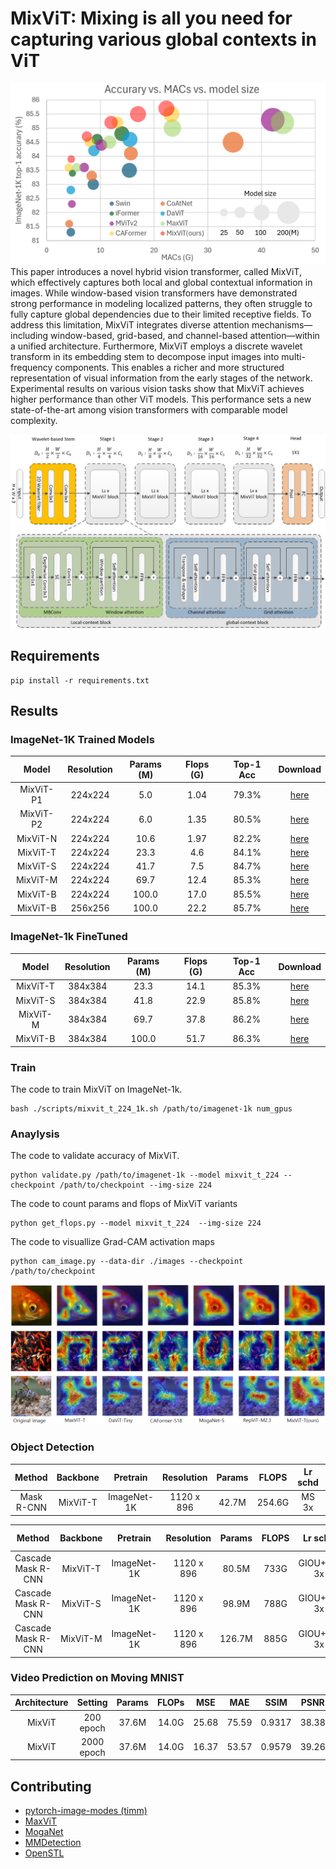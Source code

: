 # MixViT: Mixing is all you need for capturing various global contexts in ViT

![Acc](./fig1.png)
This paper introduces a novel hybrid vision transformer, called MixViT, which effectively captures both local and global contextual information in images. While window-based vision transformers have demonstrated strong performance in modeling localized patterns, they often struggle to fully capture global dependencies due to their limited receptive fields. To address this limitation, MixViT integrates diverse attention mechanisms—including window-based, grid-based, and channel-based attention—within a unified architecture. Furthermore, MixViT employs a discrete wavelet transform in its embedding stem to decompose input images into multi-frequency components. This enables a richer and more structured representation of visual information from the early stages of the network. Experimental results on various vision tasks show that MixViT achieves higher performance than other ViT models. This performance sets a new state-of-the-art among vision transformers with comparable model complexity. 

![Model](./fig3.png)

## Requirements

```
pip install -r requirements.txt
```

## Results

### ImageNet-1K Trained Models

|   Model   | Resolution | Params (M) | Flops (G) | Top-1 Acc | Download |
| :-------: | :--------: | :--------: | :-------: | :-------: | :------: |
| MixViT-P1 |   224x224  |     5.0    |    1.04   |   79.3%   | [here](https://drive.google.com/file/d/1qy1fOaXMjIBR1brwZ39x26c7H9hWdKAl/view?usp=sharing) |
| MixViT-P2 |   224x224  |     6.0    |    1.35   |   80.5%   | [here](https://drive.google.com/file/d/1O11PYA3KVq-k9loP1DOGmZH0hta3bRdc/view?usp=sharing)    |
| MixViT-N  |   224x224  |    10.6    |    1.97   |   82.2%   | [here](https://drive.google.com/file/d/12B2cATh5tiPz6Oh1Ww3ozv6Cf3ApDyCo/view?usp=sharing)    |
| MixViT-T  |   224x224  |    23.3    |    4.6    |   84.1%   | [here](https://drive.google.com/file/d/1i5XdYL0hav53-Avq3pzkEyuuL3QwpcLm/view?usp=drive_link) |
| MixViT-S  |   224x224  |    41.7    |    7.5    |   84.7%   | [here](https://drive.google.com/file/d/1H7jGSuBTLOiKPABwzq1VtEq_OPovnhYj/view?usp=drive_link) |
| MixViT-M  |   224x224  |    69.7    |   12.4    |   85.3%   | [here](https://drive.google.com/file/d/1y9LDTL8anAEqVBqnZvFaJMtOw3z8LRpz/view?usp=sharing) |
| MixViT-B  |   224x224  |   100.0    |   17.0    |   85.5%   | [here](https://drive.google.com/file/d/1bhsWi7GpP1p7off83FOPFi8_492EbzT3/view?usp=sharing)    |
| MixViT-B  |   256x256  |   100.0    |   22.2    |   85.7%   | [here](https://drive.google.com/file/d/1sGRFU1SAVIvcyCR0-7io1spqUQe5lUGq/view?usp=sharing)    |

### ImageNet-1k FineTuned
|   Model   | Resolution | Params (M) | Flops (G) | Top-1 Acc | Download |
| :-------: | :--------: | :--------: | :-------: | :-------: | :------: |
| MixViT-T  |   384x384  |    23.3    |   14.1    |   85.3%   | [here](https://drive.google.com/file/d/13uOPDiZBRvKQ8Wqtxv6x9o_Qq8usG4aN/view?usp=sharing)    |
| MixViT-S  |   384x384  |    41.8    |   22.9    |   85.8%   | [here](https://drive.google.com/file/d/1nBiqod8RU3ru7XL4CYF-AVuW0Agjc3i5/view?usp=sharing) |
| MixViT-M  |   384x384  |    69.7    |   37.8    |   86.2%   | [here](https://drive.google.com/file/d/1XC7FJmMY4nNF-_4lu7CpG_WqHMPyqVGW/view?usp=sharing) |
| MixViT-B  |   384x384  |   100.0    |   51.7    |   86.3%   | [here](https://drive.google.com/file/d/1bZCufXSoQIChbCCo4W9ZAmfMOT3cx3z9/view?usp=sharing) |

### Train
The code to train MixViT on ImageNet-1k.
```shell
bash ./scripts/mixvit_t_224_1k.sh /path/to/imagenet-1k num_gpus
```

### Anaylysis 
The code to validate accuracy of MixViT.
```shell
python validate.py /path/to/imagenet-1k --model mixvit_t_224 --checkpoint /path/to/checkpoint --img-size 224
```

The code to count params and flops of MixViT variants
```shell
python get_flops.py --model mixvit_t_224  --img-size 224
```

The code to visuallize Grad-CAM activation maps
```shell
python cam_image.py --data-dir ./images --checkpoint /path/to/checkpoint
```
![cam_image](./fig2.png)

### Object Detection
|   Method   | Backbone |   Pretrain  | Resolution | Params | FLOPS  | Lr schd | box mAP | AP50 | AP75 | mask mAP | AP50 | AP75 | Download |
| :--------: | :------: | :---------: | :--------: | :----: | :----: | :-----: | :-----: | :--: | :--: | :------: | :--: | :--: | :------: |
| Mask R-CNN | MixViT-T | ImageNet-1K | 1120 x 896 |  42.7M | 254.6G |  MS 3x  |   48.6  | 70.6 | 53.6 |   43.7   | 67.6 | 47.2 | [here](https://drive.google.com/file/d/1h0E4pVdz3QOiT_5eg46FPd5kc7Yr3NBt/view?usp=drive_link) |

|       Method       | Backbone |   Pretrain  | Resolution | Params | FLOPS |  Lr schd   | box mAP | AP50 | AP75 | mask mAP | AP50 | AP75 | Download |
| :----------------: | :------: | :---------: | :--------: | :----: | :---: | :--------: | :-----: | :--: | :--: | :------: | :--: | :--: | :------: |
| Cascade Mask R-CNN | MixViT-T | ImageNet-1K | 1120 x 896 |  80.5M |  733G | GIOU+MS 3x |  52.3   | 71.1 | 56.6 |  45.2    | 68.4 | 49.0 | [here](https://drive.google.com/file/d/1XS2FZre0QcdbC4teWoDZBt9IDOvBjJfu/view?usp=drive_link) |
| Cascade Mask R-CNN | MixViT-S | ImageNet-1K | 1120 x 896 |  98.9M |  788G | GIOU+MS 3x |  53.2   | 72.2 | 57.9 |  46.0    | 69.6 | 49.9 | [here](https://drive.google.com/file/d/1QvN5exdoPUH-aseNuf2oBudX5RbbKWrs/view?usp=drive_link) |
| Cascade Mask R-CNN | MixViT-M | ImageNet-1K | 1120 x 896 | 126.7M |  885G | GIOU+MS 3x |  53.6   | 72.4 | 58.2 |  46.4    | 69.8 | 50.5 | [here](https://drive.google.com/file/d/1521Uu4TtgDfMaVdH2cIEtya_8L0Xu0YS/view?usp=drive_link) |


### Video Prediction on Moving MNIST
| Architecture |   Setting  | Params | FLOPs |  MSE  |  MAE  |  SSIM  |  PSNR | Download |
| :----------: | :--------: | :----: | :---: | :---: | :---: | :----: | :---: | :------: |
|   MixViT     |  200 epoch |  37.6M | 14.0G | 25.68 | 75.59 | 0.9317 | 38.38 | [here](https://drive.google.com/file/d/1yAO4uUK1H9ir9BuR3GYb3roiuz2RZr54/view?usp=drive_link) |
|   MixViT     | 2000 epoch |  37.6M | 14.0G | 16.37 | 53.57 | 0.9579 | 39.26 | [here](https://drive.google.com/file/d/1TZyKG5IfOzNArwJy6GJwdILiHZxSY0fW/view?usp=drive_link) |


## Contributing
- [pytorch-image-modes (timm)](https://github.com/huggingface/pytorch-image-models)
- [MaxViT](https://github.com/google-research/maxvit)
- [MogaNet](https://github.com/Westlake-AI/MogaNet) 
- [MMDetection](https://github.com/open-mmlab/mmdetection)
- [OpenSTL](https://github.com/chengtan9907/OpenSTL)
